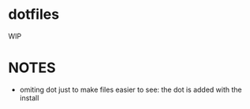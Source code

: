 # dotfiles

WIP

# NOTES

- omiting dot just to make files easier to see: the dot is added with the install

